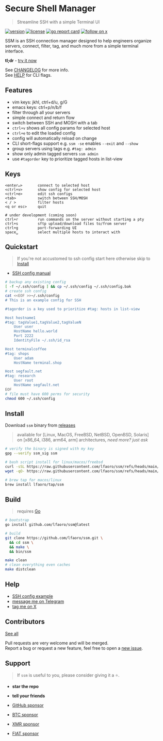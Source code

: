 # Secure Shell Manager

> Streamline SSH with a simple Terminal UI

[![version][version-badge]](changelog.md)
[![license][license-badge]](license)
[![go report card](https://goreportcard.com/badge/github.com/lfaoro/ssm)](https://goreportcard.com/report/github.com/lfaoro/ssm)
[![follow on x][x-badge]](https://twitter.com/intent/follow?screen_name=leonardofaoro)

[version-badge]: https://img.shields.io/badge/version-0.3.3-blue.svg
[license-badge]: https://img.shields.io/badge/license-BSD3-blue
[x-badge]: https://img.shields.io/twitter/follow/leonardofaoro?label=follow&style=social

SSM is an SSH connection manager designed to help engineers organize servers, connect, filter, tag, and much more from a simple terminal interface.

<!-- SSM is an SSH connection manager that helps engineers organize servers, connect, filter, tag, execute commands (soon), transfer files (soon), and much more from a simple terminal interface. -->

**tl;dr** - [try it now](#Install)

See [CHANGELOG](changelog.md) for more info. \
See [HELP](data/help) for CLI flags.

<!-- ![demo](data/demo.png) -->

## Features
- vim keys: jkhl, ctrl+d/u, g/G
- emacs keys: ctrl+p/n/b/f
- filter through all your servers
- simple connect and return flow
- switch between SSH and MOSH with a tab
- `ctrl+v` shows all config params for selected host
- `ctrl+e` to edit the loaded config
- config will automatically reload on change
- CLI short-flags support e.g. `ssm -se` enables `--exit` and `--show`
- group servers using tags e.g. `#tag: admin`
- show only admin tagged servers `ssm admin`
- use `#tagorder` key to prioritize tagged hosts in list-view

## Keys
```
<enter↵>       connect to selected host
<ctrl+v>       show config for selected host
<ctrl+e>       edit ssh configs
<tab>          switch between SSH/MOSH
< / >          filter hosts
<q or esc>     quit

# under development (coming soon)
ctrl+r         run commands on the server without starting a pty 
ctrl+s         sftp upload/download files to/from server 
ctrl+g         port-forwarding UI 
space␣         select multiple hosts to interact with
```

## Quickstart
> If you're not accustomed to ssh config start here otherwise skip to [Install](#install)
- [SSH config manual](https://man.openbsd.org/ssh_config.5)
```bash
# backup any existing config
[ -f ~/.ssh/config ] && cp ~/.ssh/config ~/.ssh/config.bak
# create ssh config
cat <<EOF >>~/.ssh/config
# This is an example config for SSH

#tagorder is a key used to prioritize #tag: hosts in list-view

Host hostname1
#tag: tagValue1,tagValue2,tagValueN
    User user
    HostName hello.world
    Port 2222
    IdentityFile ~/.ssh/id_rsa

Host terminalcoffee
#tag: shops
    User adam
    HostName terminal.shop

Host segfault.net
#tag: research
    User root
    HostName segfault.net
EOF
# file must have 600 perms for security
chmod 600 ~/.ssh/config
```

## Install
Download `ssm` binary from [releases](https://github.com/lfaoro/ssm/releases)
> available for [Linux, MacOS, FreeBSD, NetBSD, OpenBSD, Solaris] \
> on [x86_64, i386, arm64, arm] architectures,
_need more? just ask_

```bash
# verify the binary is signed with my key
gpg --verify ssm_sig ssm
```

```bash
# bash script install for linux/macos/freebsd
curl -sSL https://raw.githubusercontent.com/lfaoro/ssm/refs/heads/main/scripts/get.sh | bash
wget -qO- https://raw.githubusercontent.com/lfaoro/ssm/refs/heads/main/scripts/get.sh | bash

# brew tap for macos/linux
brew install lfaoro/tap/ssm
```

<!-- See [install](install.md) for more systems. -->

## Build
> requires [Go](https://go.dev/doc/install)

```bash
# bootstrap
go install github.com/lfaoro/ssm@latest

# build
git clone https://github.com/lfaoro/ssm.git \
  && cd ssm \
  && make \
  && bin/ssm

make clean
# clean everything even caches
make distclean
```

## Help
- [SSH config example](data/config_example)
- [message me on Telegram](https://t.me/leonarth)
- [tag me on X](https://x.com/leonardofaoro)

## Contributors
[See all](https://github.com/lfaoro/ssm/graphs/contributors)

Pull requests are very welcome and will be merged. \
Report a bug or request a new feature, feel free to open a [new issue](https://github.com/lfaoro/ssm/issues).

## Support

> If `ssm` is useful to you, please consider giving it a ⭐.

- **star the repo**
- **tell your friends**

- [GitHub sponsor](https://github.com/sponsors/lfaoro)
- [BTC sponsor](https://mempool.space/address/bc1qzaqeqwklaq86uz8h2lww87qwfpnyh9fveyh3hs)
- [XMR sponsor](https://xmrchain.net/search?value=9XCyahmZiQgcVwjrSZTcJepPqCxZgMqwbABvzPKVpzC7gi8URDme8H6UThpCqX69y5i1aA81AKq57Wynjovy7g4K9MeY5c)
- [FIAT sponsor](https://checkout.revolut.com/pay/1122870b-1836-42e7-942b-90a99ef5e457)
